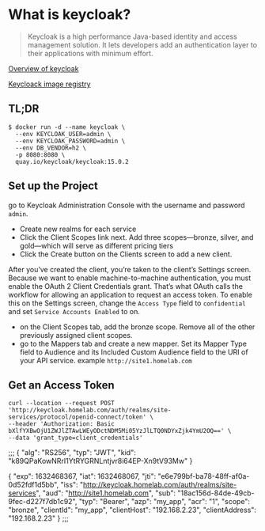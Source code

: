 # What is keycloak?

> Keycloak is a high performance Java-based identity and access management solution. It lets developers add an authentication layer to their applications with minimum effort.

[Overview of keycloak](https://www.keycloak.org)

[Keycloack image registry](https://quay.io/repository/keycloak/keycloak)

## TL;DR

```console
$ docker run -d --name keycloak \
  --env KEYCLOAK_USER=admin \
  --env KEYCLOAK_PASSWORD=admin \
  --env DB_VENDOR=h2 \
  -p 8080:8080 \
  quay.io/keycloak/keycloak:15.0.2
```

## Set up the Project

go to Keycloak Administration Console with the username and password `admin`.

- Create new realms for each service
- Click the Client Scopes link next. Add three scopes—bronze, silver, and gold—which will serve as different pricing tiers
- Click the Create button on the Clients screen to add a new client.  

After you’ve created the client, you’re taken to the client’s Settings screen. Because we want to enable machine-to-machine authentication, you must enable the OAuth 2 Client Credentials grant. That’s what OAuth calls the workflow for allowing an application to request an access token. To enable this on the Settings screen, change the `Access Type` field to `confidential` and set `Service Accounts Enabled` to on.

- on the Client Scopes tab, add the bronze scope. Remove all of the other previously assigned client scopes.
- go to the Mappers tab and create a new mapper. Set its Mapper Type field to Audience and its Included Custom Audience field to the URI of your API service. example `http://site1.homelab.com`

## Get an Access Token

```console
curl --location --request POST 'http://keycloak.homelab.com/auth/realms/site-services/protocol/openid-connect/token' \
--header 'Authorization: Basic bXlfYXBwOjU1ZWJlZTAwLWEyODctNDM5Mi05YzJlLTQ0NDYxZjk4YmU2OQ==' \
--data 'grant_type=client_credentials'
```

;;;
{
  "alg": "RS256",
  "typ": "JWT",
  "kid": "k89QPaKowNRrI1YtRYGRNLntjvr8i64EP-Xn9tV93Mw"
}

{
  "exp": 1632468367,
  "iat": 1632468067,
  "jti": "e6e799bf-ba78-48ff-af0a-0d52fdf1d5bb",
  "iss": "http://keycloak.homelab.com/auth/realms/site-services",
  "aud": "http://site1.homelab.com",
  "sub": "18ac156d-84de-49cb-9fec-d227f7db1c92",
  "typ": "Bearer",
  "azp": "my_app",
  "acr": "1",
  "scope": "bronze",
  "clientId": "my_app",
  "clientHost": "192.168.2.23",
  "clientAddress": "192.168.2.23"
}
;;;
